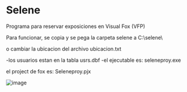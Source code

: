 # Selene
Programa para reservar exposiciones en Visual Fox (VFP)

Para funcionar, se copia y se pega la carpeta selene a 
C:\selene\

o cambiar la ubicacion del archivo ubicacion.txt

-los usuarios estan en la tabla usrs.dbf
-el ejecutable es: seleneproy.exe

el project de fox es: Seleneproy.pjx

![image](https://user-images.githubusercontent.com/23106478/229896453-44300343-06db-418e-9315-8791f2f6ce0b.png)




